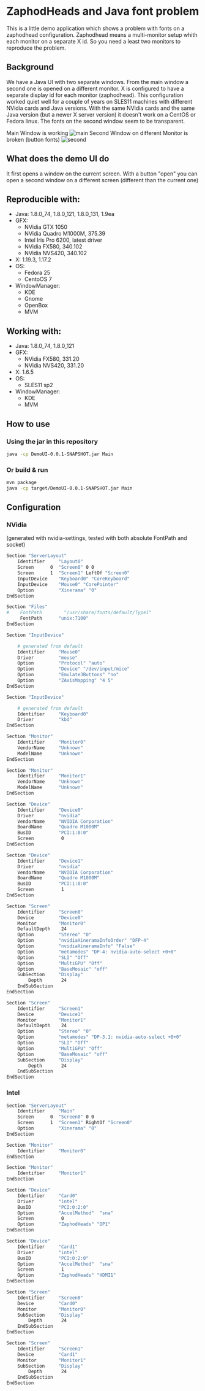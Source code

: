 # ZaphodHeads and Java font problem

This is a little demo application which shows a problem with fonts on a zaphodhead configuration.
Zaphodhead means a multi-monitor setup whith each monitor on a separate X id.
So you need a least two monitors to reproduce the problem.
 

## Background
We have a Java UI with two separate windows. From the main window a second one is opened on a different monitor.
X is configured to have a separate display id for each monitor (zaphodhead). This configuration worked quiet well for a couple
of years on SLES11 machines with different NVidia cards and Java versions.
With the same NVidia cards and the same Java version (but a newer X server version) it doesn't work on a CentOS or Fedora linux.
The fonts on the second window seem to be transparent.

Main Window is working
![main](https://raw.githubusercontent.com/f4n/ZaphodHeadsDemoUI/master/main.png)
Second Window on different Monitor is broken (button fonts)
![second](https://raw.githubusercontent.com/f4n/ZaphodHeadsDemoUI/master/secondScreen.png)


## What does the demo UI do
It first opens a window on the current screen. With a button "open" you can open a second window on a different screen (different than the current one)

## Reproducible with:
* Java: 1.8.0_74, 1.8.0_121, 1.8.0_131, 1.9ea
* GFX:
  * NVidia GTX 1050
  * NVidia Quadro M1000M, 375.39
  * Intel Iris Pro 6200, latest driver
  * NVidia FX580, 340.102
  * NVidia NVS420, 340.102
* X: 1.19.3, 1.17.2
* OS: 
  * Fedora 25
  * CentoOS 7
* WindowManager:
  * KDE
  * Gnome
  * OpenBox
  * MVM
  
## Working with:
* Java: 1.8.0_74, 1.8.0_121
* GFX:
  * NVidia FX580, 331.20
  * NVidia NVS420, 331.20
* X: 1.6.5
* OS: 
  * SLES11 sp2
* WindowManager:
  * KDE
  * MVM
  
  
## How to use


### Using the jar in this repository

```bash
java -cp DemoUI-0.0.1-SNAPSHOT.jar Main
```

### Or build & run

```bash
mvn package
java -cp target/DemoUI-0.0.1-SNAPSHOT.jar Main
```


## Configuration


### NVidia 

(generated with nvidia-settings, tested with both absolute FontPath and socket)

```bash
Section "ServerLayout"
    Identifier     "Layout0"
    Screen      0  "Screen0" 0 0
    Screen      1  "Screen1" LeftOf "Screen0"
    InputDevice    "Keyboard0" "CoreKeyboard"
    InputDevice    "Mouse0" "CorePointer"
    Option         "Xinerama" "0"
EndSection

Section "Files"
#    FontPath        "/usr/share/fonts/default/Type1"
     FontPath      "unix:7100"
EndSection

Section "InputDevice"

    # generated from default
    Identifier     "Mouse0"
    Driver         "mouse"
    Option         "Protocol" "auto"
    Option         "Device" "/dev/input/mice"
    Option         "Emulate3Buttons" "no"
    Option         "ZAxisMapping" "4 5"
EndSection

Section "InputDevice"

    # generated from default
    Identifier     "Keyboard0"
    Driver         "kbd"
EndSection

Section "Monitor"
    Identifier     "Monitor0"
    VendorName     "Unknown"
    ModelName      "Unknown"
EndSection

Section "Monitor"
    Identifier     "Monitor1"
    VendorName     "Unknown"
    ModelName      "Unknown"
EndSection

Section "Device"
    Identifier     "Device0"
    Driver         "nvidia"
    VendorName     "NVIDIA Corporation"
    BoardName      "Quadro M1000M"
    BusID          "PCI:1:0:0"
    Screen          0
EndSection

Section "Device"
    Identifier     "Device1"
    Driver         "nvidia"
    VendorName     "NVIDIA Corporation"
    BoardName      "Quadro M1000M"
    BusID          "PCI:1:0:0"
    Screen          1
EndSection

Section "Screen"
    Identifier     "Screen0"
    Device         "Device0"
    Monitor        "Monitor0"
    DefaultDepth    24
    Option         "Stereo" "0"
    Option         "nvidiaXineramaInfoOrder" "DFP-4"
    Option         "nvidiaXineramaInfo" "False"
    Option         "metamodes" "DP-4: nvidia-auto-select +0+0"
    Option         "SLI" "Off"
    Option         "MultiGPU" "Off"
    Option         "BaseMosaic" "off"
    SubSection     "Display"
        Depth       24
    EndSubSection
EndSection

Section "Screen"
    Identifier     "Screen1"
    Device         "Device1"
    Monitor        "Monitor1"
    DefaultDepth    24
    Option         "Stereo" "0"
    Option         "metamodes" "DP-3.1: nvidia-auto-select +0+0"
    Option         "SLI" "Off"
    Option         "MultiGPU" "Off"
    Option         "BaseMosaic" "off"
    SubSection     "Display"
        Depth       24
    EndSubSection
EndSection

```
### Intel 


```bash
Section "ServerLayout"
    Identifier     "Main"
    Screen      0  "Screen0" 0 0
    Screen      1  "Screen1" RightOf "Screen0"
    Option         "Xinerama" "0"
EndSection

Section "Monitor"
    Identifier     "Monitor0"
EndSection

Section "Monitor"
    Identifier     "Monitor1"
EndSection

Section "Device"
    Identifier     "Card0"
    Driver         "intel"
    BusID          "PCI:0:2:0"
    Option         "AccelMethod"  "sna"
    Screen          0
    Option         "ZaphodHeads" "DP1"
EndSection

Section "Device"
    Identifier     "Card1"
    Driver         "intel"
    BusID          "PCI:0:2:0"
    Option         "AccelMethod"  "sna"
    Screen          1
    Option         "ZaphodHeads" "HDMI1"
EndSection

Section "Screen"
    Identifier     "Screen0"
    Device         "Card0"
    Monitor        "Monitor0"
    SubSection     "Display"
        Depth       24
    EndSubSection
EndSection

Section "Screen"
    Identifier     "Screen1"
    Device         "Card1"
    Monitor        "Monitor1"
    SubSection     "Display"
        Depth       24
    EndSubSection
EndSection

```
